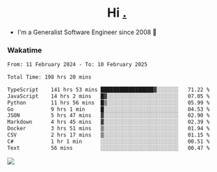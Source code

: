<h1 align="center">Hi <a href="https://www.hackerrank.com/erasmosaraujo">.</a></h1>
 
- I'm a Generalist Software Engineer  since 2008 🚀
<!--  
<p align="left">
  <a href="https://github.com/erasmosoares/github-readme-stats">
    <img
      align="center"
      src="https://github-readme-stats.vercel.app/api/top-langs/?username=erasmosoares&theme=radical&layout=compact"
    />
  </a>
  <a href="https://github.com/erasmosoares/github-readme-stats">
    [![Harlok's WakaTime stats](https://github-readme-stats.vercel.app/api/wakatime?username=ffflabs)](https://github.com/anuraghazra/github-readme-stats)
  </a>
</p>

<!--
 ### Repo 
 
<p align="left">
 <a href="https://github.com/erasmosoares/github-readme-stats">
    <img
      align="center"
      height="165"
      src="https://github-readme-stats.vercel.app/api/pin?username=erasmosoares&repo=sample-node&title_color=fff&icon_color=f9f9f9&text_color=9f9f9f&bg_color=151515"
    />
  </a>
  <a href="https://github.com/erasmosoares/github-readme-stats">
    <img
      align="center"
      height="165"
      src="https://github-readme-stats.vercel.app/api/pin?username=erasmosoares&repo=sample-node&title_color=fff&icon_color=f9f9f9&text_color=9f9f9f&bg_color=151515"
    />
  </a>
</p>
-->

 ### Wakatime 

<!--START_SECTION:waka-->

```txt
From: 11 February 2024 - To: 10 February 2025

Total Time: 198 hrs 20 mins

TypeScript    141 hrs 53 mins █████████████████▓░░░░░░░   71.22 %
JavaScript    14 hrs 2 mins   █▓░░░░░░░░░░░░░░░░░░░░░░░   07.05 %
Python        11 hrs 56 mins  █▒░░░░░░░░░░░░░░░░░░░░░░░   05.99 %
Go            9 hrs 1 min     █░░░░░░░░░░░░░░░░░░░░░░░░   04.53 %
JSON          5 hrs 47 mins   ▓░░░░░░░░░░░░░░░░░░░░░░░░   02.90 %
Markdown      4 hrs 45 mins   ▓░░░░░░░░░░░░░░░░░░░░░░░░   02.39 %
Docker        3 hrs 51 mins   ▒░░░░░░░░░░░░░░░░░░░░░░░░   01.94 %
CSV           2 hrs 17 mins   ▒░░░░░░░░░░░░░░░░░░░░░░░░   01.15 %
C#            1 hr 1 min      ░░░░░░░░░░░░░░░░░░░░░░░░░   00.51 %
Text          56 mins         ░░░░░░░░░░░░░░░░░░░░░░░░░   00.47 %
```

<!--END_SECTION:waka-->

![](https://komarev.com/ghpvc/?username=erasmosoares&color=brightgreen)
